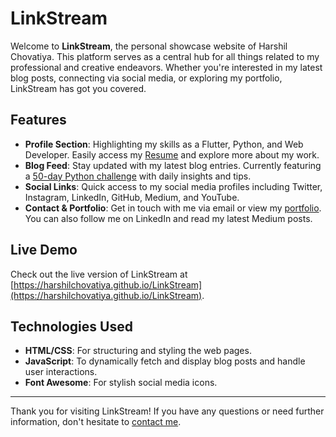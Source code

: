 # LinkStream

Welcome to **LinkStream**, the personal showcase website of Harshil Chovatiya. This platform serves as a central hub for all things related to my professional and creative endeavors. Whether you're interested in my latest blog posts, connecting via social media, or exploring my portfolio, LinkStream has got you covered.

## Features

- **Profile Section**: Highlighting my skills as a Flutter, Python, and Web Developer. Easily access my [Resume](https://harshilchovatiya.github.io/resume/Resume.pdf) and explore more about my work.
- **Blog Feed**: Stay updated with my latest blog entries. Currently featuring a [50-day Python challenge](https://harshilchovatiya.github.io) with daily insights and tips.
- **Social Links**: Quick access to my social media profiles including Twitter, Instagram, LinkedIn, GitHub, Medium, and YouTube.
- **Contact & Portfolio**: Get in touch with me via email or view my [portfolio](https://harshilchovatiya.github.io). You can also follow me on LinkedIn and read my latest Medium posts.

## Live Demo

Check out the live version of LinkStream at [https://harshilchovatiya.github.io/LinkStream](https://harshilchovatiya.github.io/LinkStream).

## Technologies Used

- **HTML/CSS**: For structuring and styling the web pages.
- **JavaScript**: To dynamically fetch and display blog posts and handle user interactions.
- **Font Awesome**: For stylish social media icons.

---

Thank you for visiting LinkStream! If you have any questions or need further information, don't hesitate to [contact me](mailto:harshilbmk@gmail.com).